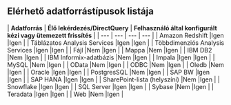 ## <a name="list-of-available-data-source-types"></a>Elérhető adatforrástípusok listája
| **Adatforrás** | **Élő lekérdezés/DirectQuery** | **Felhasználó által konfigurált kézi vagy ütemezett frissítés** |
| --- | --- | --- | --- |
| Amazon Redshift |Igen |Igen |
| Táblázatos Analysis Services |Igen |Igen |
| Többdimenziós Analysis Services |Igen |Igen |
| Fájl |Nem |Igen |
| Mappa |Nem |Igen |
| IBM DB2 |Nem |Igen |
| IBM Informix-adatbázis |Nem |Igen |
| Impala |Igen |Igen |
| MySQL |Nem |Igen |
| OData |Nem |Igen |
| ODBC |Nem |Igen |
| Oledb |Nem |Igen |
| Oracle |Igen |Igen |
| PostgresSQL |Nem |Igen |
| SAP BW |Igen |Igen |
| SAP HANA |Igen |Igen |
| SharePoint-lista (helyszíni) |Nem |Igen |
| Snowflake |Igen |Igen |
| SQL Server |Igen |Igen |
| Sybase |Nem |Igen |
| Teradata |Igen |Igen |
| Web |Nem |Igen |

